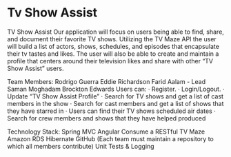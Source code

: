 # Tv Show Assist
TV Show Assist
Our application will focus on users being able to find, share, and document their favorite TV shows.  Utilizing the TV Maze API the user will build a list of actors, shows, schedules, and episodes that encapsulate their tv tastes and likes. The user will also be able to create and maintain a profile that centers around their television likes and share with other “TV Show Assist” users. 

Team Members:
Rodrigo Guerra
Eddie Richardson
Farid Aalam - Lead
Saman Moghadam
Brockton Edwards
Users can:
·         Register.
·         Login/Logout.
·        Update “TV Show Assist Profile”
·        Search for TV shows and get a list of cast members in the show
·        Search for cast members and get a list of shows that they have starred in
·        Users can find their TV shows scheduled air dates
·        Search for crew members and shows that they have helped produced


Technology Stack:
Spring MVC
Angular
Consume a RESTful TV Maze
Amazon RDS
Hibernate
GitHub (Each team must maintain a repository to which all members contribute)
Unit Tests & Logging


